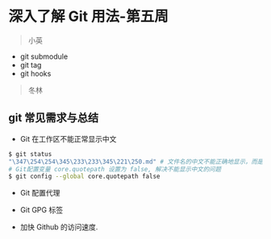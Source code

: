 # 深入了解 Git 用法-第五周

> 小英

- git submodule
- git tag
- git hooks


> 冬林


## git 常见需求与总结

- Git 在工作区不能正常显示中文

```bash
$ git status
"\347\254\254\345\233\233\345\221\250.md" # 文件名的中文不能正确地显示，而是显示为八进制的字符编码
# Git配置变量 core.quotepath 设置为 false, 解决不能显示中文的问题
$ git config --global core.quotepath false
```

- Git 配置代理

- Git GPG 标签

- 加快 Github 的访问速度.